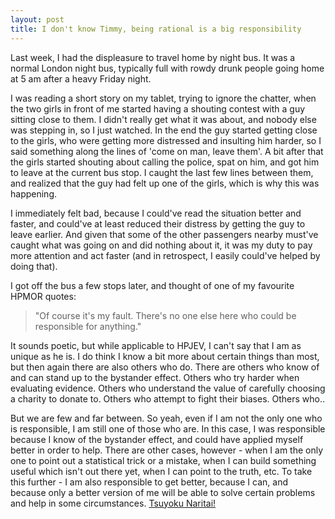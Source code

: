 ```yaml
---
layout: post
title: I don't know Timmy, being rational is a big responsibility
---
```


Last week, I had the displeasure to travel home by night bus. It was a normal London night bus, typically full with rowdy drunk people going home at 5 am after a heavy Friday night.

I was reading a short story on my tablet, trying to ignore the chatter, when the two girls in front of me started having a shouting contest with a guy sitting close to them. I didn't really get what it was about, and nobody else was stepping in, so I just watched. In the end the guy started getting close to the girls, who were getting more distressed and insulting him harder, so I said something along the lines of 'come on man, leave them'. A bit after that the girls started shouting about calling the police, spat on him, and got him to leave at the current bus stop. I caught the last few lines between them, and realized that the guy had felt up one of the girls, which is why this was happening.

I immediately felt bad, because I could've read the situation better and faster, and could've at least reduced their distress by getting the guy to leave earlier. And given that some of the other passengers nearby must've caught what was going on and did nothing about it, it was my duty to pay more attention and act faster (and in retrospect, I easily could've helped by doing that).

I got off the bus a few stops later, and thought of one of my favourite HPMOR quotes:

>"Of course it's my fault. There's no one else here who could be responsible for anything."


It sounds poetic, but while applicable to HPJEV, I can't say that I am as unique as he is. I do think I know a bit more about certain things than most, but then again there are also others who do. There are others who know of and can stand up to the bystander effect. Others who try harder when evaluating evidence. Others who understand the value of carefully choosing a charity to donate to. Others who attempt to fight their biases. Others who..

But we are few and far between. So yeah, even if I am not the only one who is responsible, I am still one of those who are. In this case, I was responsible because I know of the bystander effect, and could have applied myself better in order to help. There are other cases, however - when I am the only one to point out a statistical trick or a mistake, when I can build something useful which isn't out there yet, when I can point to the truth, etc. To take this further - I am also responsible to get better, because I can, and because only a better version of me will be able to solve certain problems and help in some circumstances. [Tsuyoku Naritai!](http://lesswrong.com/lw/h8/tsuyoku_naritai_i_want_to_become_stronger/)
